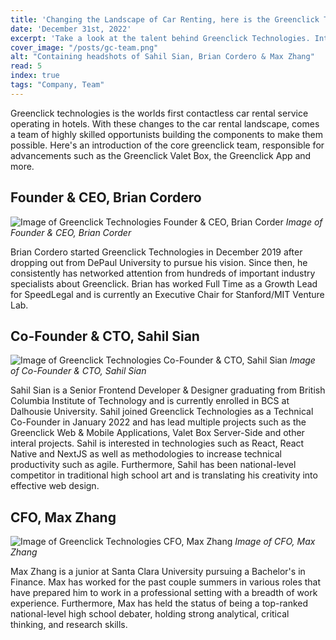 ```yaml
---
title: 'Changing the Landscape of Car Renting, here is the Greenclick Technologies Team.'
date: 'December 31st, 2022'
excerpt: 'Take a look at the talent behind Greenclick Technologies. Introductions to the opportunists behind the worlds 24/7 car rental solution in hotels.'
cover_image: "/posts/gc-team.png"
alt: "Containing headshots of Sahil Sian, Brian Cordero & Max Zhang"
read: 5
index: true
tags: "Company, Team"
---
```


Greenclick technologies is the worlds first contactless car rental service operating in hotels. With these changes to the car rental landscape, comes a team of highly skilled opportunists building the components to make them possible. Here's an introduction of the core greenclick team, responsible for advancements such as the Greenclick Valet Box, the Greenclick App and more.

## Founder & CEO, Brian Cordero

![Image of Greenclick Technologies Founder & CEO, Brian Corder](/brian.png)
*Image of Founder & CEO, Brian Corder*

Brian Cordero started Greenclick Technologies in December 2019 after dropping out from DePaul University to pursue his vision. Since then, he consistently has networked attention from hundreds of important industry specialists about Greenclick. Brian has worked Full Time as a Growth Lead for SpeedLegal and is currently an Executive Chair for Stanford/MIT Venture Lab.

## Co-Founder & CTO, Sahil Sian

![Image of Greenclick Technologies Co-Founder & CTO, Sahil Sian](/sahil.png)
*Image of Co-Founder & CTO, Sahil Sian*

Sahil Sian is a Senior Frontend Developer & Designer graduating from British Columbia Institute of Technology and is currently enrolled in BCS at Dalhousie University. Sahil joined Greenclick Technologies as a Technical Co-Founder in January 2022 and has lead multiple projects such as the Greenclick Web & Mobile Applications, Valet Box Server-Side and other interal projects. Sahil is interested in technologies such as React, React Native and NextJS as well as methodologies to increase technical productivity such as agile. Furthermore, Sahil has been national-level competitor in traditional high school art and is translating his creativity into effective web design.

## CFO, Max Zhang

![Image of Greenclick Technologies CFO, Max Zhang](/max.jpg)
*Image of CFO, Max Zhang*

Max Zhang is a junior at Santa Clara University pursuing a Bachelor's in Finance. Max has worked for the past couple summers in various roles that have prepared him to work in a professional setting with a breadth of work experience. Furthermore, Max has held the status of being a top-ranked national-level high school debater, holding strong analytical, critical thinking, and research skills.


